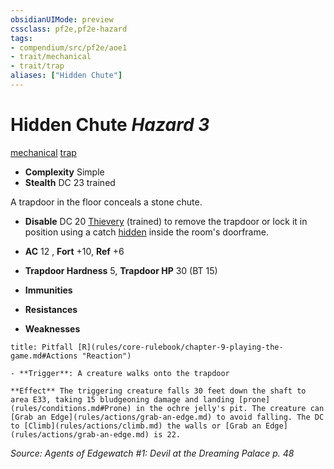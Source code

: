 ```yaml
---
obsidianUIMode: preview
cssclass: pf2e,pf2e-hazard
tags:
- compendium/src/pf2e/aoe1
- trait/mechanical
- trait/trap
aliases: ["Hidden Chute"]
---
```

# Hidden Chute *Hazard 3*  
[mechanical](rules/traits/mechanical.md)  [trap](rules/traits/trap.md)  

- **Complexity** Simple
- **Stealth** DC 23 trained  

A trapdoor in the floor conceals a stone chute.

- **Disable** DC 20 [Thievery](compendium/skills.md#Thievery) (trained) to remove the trapdoor or lock it in position using a catch [hidden](rules/conditions.md#Hidden) inside the room's doorframe.  

- **AC** 12 , **Fort** +10, **Ref** +6
- **Trapdoor Hardness** 5, **Trapdoor HP** 30 (BT 15)
- **Immunities** 
- **Resistances** 
- **Weaknesses** 
     
```ad-embed-ability
title: Pitfall [R](rules/core-rulebook/chapter-9-playing-the-game.md#Actions "Reaction")

- **Trigger**: A creature walks onto the trapdoor

**Effect** The triggering creature falls 30 feet down the shaft to area E33, taking 15 bludgeoning damage and landing [prone](rules/conditions.md#Prone) in the ochre jelly's pit. The creature can [Grab an Edge](rules/actions/grab-an-edge.md) to avoid falling. The DC to [Climb](rules/actions/climb.md) the walls or [Grab an Edge](rules/actions/grab-an-edge.md) is 22.
```

*Source: Agents of Edgewatch #1: Devil at the Dreaming Palace p. 48*